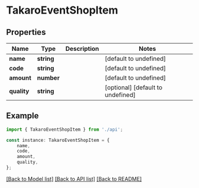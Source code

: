 # TakaroEventShopItem


## Properties

Name | Type | Description | Notes
------------ | ------------- | ------------- | -------------
**name** | **string** |  | [default to undefined]
**code** | **string** |  | [default to undefined]
**amount** | **number** |  | [default to undefined]
**quality** | **string** |  | [optional] [default to undefined]

## Example

```typescript
import { TakaroEventShopItem } from './api';

const instance: TakaroEventShopItem = {
    name,
    code,
    amount,
    quality,
};
```

[[Back to Model list]](../README.md#documentation-for-models) [[Back to API list]](../README.md#documentation-for-api-endpoints) [[Back to README]](../README.md)
